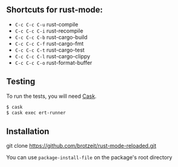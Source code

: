 ## Shortcuts for rust-mode:

* `C-c C-c C-u` rust-compile
* `C-c C-c C-i` rust-recompile
* `C-c C-c C-b` rust-cargo-build
* `C-c C-c C-f` rust-cargo-fmt
* `C-c C-c C-t` rust-cargo-test
* `C-c C-c C-l` rust-cargo-clippy
* `C-c C-c C-o` rust-format-buffer

## Testing

To run the tests, you will
need [Cask](https://github.com/cask/cask).

``` bash
$ cask
$ cask exec ert-runner
```

## Installation

git clone https://github.com/brotzeit/rust-mode-reloaded.git

You can use `package-install-file` on the package's root directory
